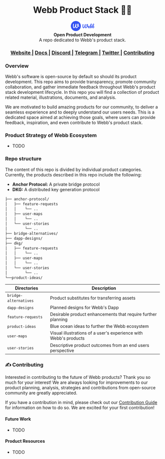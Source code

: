 <h1 align="center">Webb Product Stack 🚀🚀</h1>
<div align="center">
<a href="https://www.webb.tools/">
    <img alt="Webb Logo" src="./assets/webb-icon.svg" width="15%" height="30%" />
  </a>
  </div>
<div align="center">
  <strong>Open Product Development</strong>
</div>
<div align="center">
  A repo dedicated to Webb's product stack.
</div>

<!-- Social links -->
<div align="center">
  <h3>
    <a href="https://www.webb.tools/">
      Website
    </a>
    <span> | </span>
    <a href="http://docs.webb.tools/">
      Docs
    </a>
    <span> | </span>
    <a href="https://discord.com/invite/cv8EfJu3Tn">
      Discord
    </a>
        <span> | </span>
    <a href="https://t.me/webbprotocol">
      Telegram
    </a>
      <span> | </span>
    <a href="https://twitter.com/webbprotocol">
      Twitter
    </a>
    <span> | </span>
    <a href="https://github.com/webb-tools/webb-experiences/blob/main/.github/CONTRIBUTING.md">
      Contributing
    </a>
  </h3>
</div>

### Overview
Webb's software is open-source by default so should its product development. This repo aims to  provide transparency, promote community collaboration, and gather immediate feedback throughout Webb's product stack development lifecycle. In this repo you will find a collection of product related material, illustrations, documents, and analysis.

We are motivated to build amazing products for our community, to deliver a seamless experience and to deeply understand our users needs. This is a dedicated space aimed at achieving those goals, where users can provide feedback, inspiration, and even contribute to Webb's product stack.

### Product Strategy of Webb Ecosystem
- TODO 
### Repo structure

The content of this repo is divided by individual product categories. Currently, the products described in this repo include the following:
- **Anchor Protocol:** A private bridge protocol 
- **DKG:** A distributed key generation protocol

```
├── anchor-protocol/
│   ├── feature-requests
│   │    └── .. 
│   ├── user-maps
│   │    └── ..   
│   └── user-stories
│        └── ..
├── bridge-alternatives/
├── dapp-designs/
├── dkg/
│   ├── feature-requests
│   │    └── .. 
│   ├── user-maps
│   │    └── ..   
│   └── user-stories
│        └── ..
└──product-ideas/
```

| Directories           | Description                                                      |
| --------------------- | ---------------------------------------------------------------- |
| `bridge-alternatives` | Product substitutes for transferring assets                      |
| `dapp-designs`        | Planned designs for Webb's Dapp                                  |
| `feature-requests`    | Desirable product enhancements that require further planning     |
| `product-ideas`       | Blue ocean ideas to further the Webb ecosystem                   |
| `user-maps`           | Visual illustrations of a user's experience with Webb's products |
| `user-stories`        | Descriptive product outcomes from an end users perspective       |

### ✍️ Contributing

Interested in contributing to the future of Webb products? Thank you so much for your interest! We are always looking for improvements to our product planning, analysis, strategies and contributions from open-source community are greatly appreciated.

If you have a contribution in mind, please check out our [Contribution Guide](https://github.com/webb-tools/webb-experiences/blob/main/.github/CONTRIBUTING.md) for information on how to do so. We are excited for your first contribution!
#### Future Work
- TODO

#### Product Resources
 - TODO





